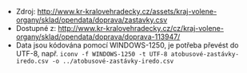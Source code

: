 - Zdroj: http://www.kr-kralovehradecky.cz/assets/kraj-volene-organy/sklad/opendata/doprava/zastavky.csv
- Dostupné z: http://www.kr-kralovehradecky.cz/cz/kraj-volene-organy/sklad/opendata/doprava/doprava-113947/
- Data jsou kódována pomocí WINDOWS-1250, je potřeba převést do UTF-8, např. `iconv -f WINDOWS-1250 -t UTF-8 atobusové-zastávky-iredo.csv -o ../atobusové-zastávky-iredo.csv`

